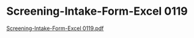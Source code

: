 # Screening-Intake-Form-Excel 0119

[Screening-Intake-Form-Excel 0119.pdf](Screening-Intake-Form-Excel%200119%20821e2213eb6049c4af6a2eaf932896cd/Screening-Intake-Form-Excel_0119.pdf)